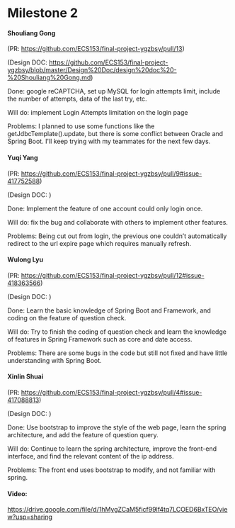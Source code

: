 # Milestone 2

#### Shouliang Gong

(PR: https://github.com/ECS153/final-project-ygzbsy/pull/13)

(Design DOC:	https://github.com/ECS153/final-project-ygzbsy/blob/master/Design%20Doc/design%20doc%20-%20Shouliang%20Gong.md)

Done: google reCAPTCHA, set up MySQL for login attempts limit, include the number of attempts, data of the last try, etc.

Will do: implement Login Attempts limitation on the login page

Problems: I planned to use some functions like the getJdbcTemplate().update, but there is some conflict between Oracle and Spring Boot. I'll keep trying with my teammates for the next few days. 



#### Yuqi Yang

(PR: https://github.com/ECS153/final-project-ygzbsy/pull/9#issue-417752588)

(Design DOC:		)

Done: Implement the feature of one account could only login once.

Will do: fix the bug and collaborate with others to implement other features.

Problems: Being cut out from login, the previous one couldn’t automatically redirect to the url expire page which requires manually refresh. 

#### Wulong Lyu

(PR: https://github.com/ECS153/final-project-ygzbsy/pull/12#issue-418363566)

(Design DOC:		)

Done: Learn the basic knowledge of Spring Boot and Framework, and coding on the feature of question check.

Will do: Try to finish the coding of question check and learn the knowledge of features in Spring Framework such as core and date access.

Problems: There are some bugs in the code but still not fixed and have little understanding with Spring Boot.



#### Xinlin Shuai

(PR: https://github.com/ECS153/final-project-ygzbsy/pull/4#issue-417088813)

(Design DOC:		)

Done: Use bootstrap to improve the style of the web page, learn the spring architecture, and add the feature of question query.

Will do: Continue to learn the spring architecture, improve the front-end interface, and find the relevant content of the ip address.

Problems: The front end uses bootstrap to modify, and not familiar with spring.



#### Video:

https://drive.google.com/file/d/1hMygZCaM5ficf99lf4tq7LCOED6BxTEO/view?usp=sharing